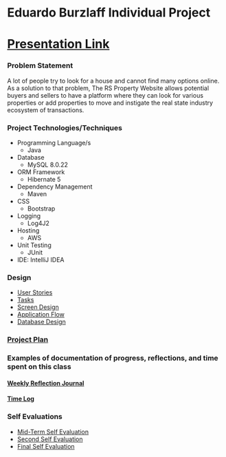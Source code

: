 # Eduardo Burzlaff Individual Project

# [Presentation Link](https://www.youtube.com/watch?v=eT4bvYaDSXw)

### Problem Statement

A lot of people try to look for a house and cannot find many options online. As a solution to that problem, The RS Property Website allows potential buyers and sellers to have a platform where they can look for various properties or add properties to move and instigate the real state industry ecosystem of transactions. 


### Project Technologies/Techniques

* Programming Language/s
    * Java
* Database
    * MySQL 8.0.22
* ORM Framework
    * Hibernate 5
* Dependency Management
    * Maven
* CSS
    * Bootstrap
* Logging
    * Log4J2
* Hosting
    * AWS
* Unit Testing
    * JUnit
* IDE: IntelliJ IDEA


### Design

* [User Stories](DesignDocuments/UserStories/userStories.md)
* [Tasks](DesignDocuments/TasksByStory/tasks.md)
* [Screen Design](DesignDocuments/ScreenDesign/Wireframe.pdf)
* [Application Flow](DesignDocuments/ApplicationFlow/applicationFlow.md)
* [Database Design](DesignDocuments/DatabaseDiagram/databaseDiagram.png)

### [Project Plan](ProjectPlan.md)

### Examples of documentation of progress, reflections, and time spent on this class

#### [Weekly Reflection Journal](WeeklyReflectionJournal.md)
#### [Time Log](TimeLog.md)


### Self Evaluations

* [Mid-Term Self Evaluation](DesignDocuments/SelfEvaluations/midTermSelfEvaluation.md)
* [Second Self Evaluation](DesignDocuments/SelfEvaluations/SecondSelfEvaluation.md)
* [Final Self Evaluation](DesignDocuments/SelfEvaluations/FinalSelfEvaluation.md)

